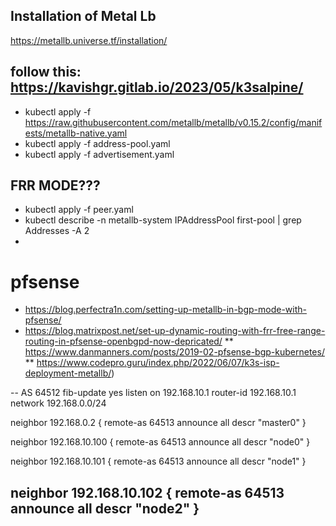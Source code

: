 ## Installation of Metal Lb
https://metallb.universe.tf/installation/

## follow this: https://kavishgr.gitlab.io/2023/05/k3salpine/
* kubectl apply -f https://raw.githubusercontent.com/metallb/metallb/v0.15.2/config/manifests/metallb-native.yaml
* kubectl apply -f address-pool.yaml
* kubectl apply -f advertisement.yaml
 

## FRR MODE???
* kubectl apply -f peer.yaml
*  kubectl describe -n metallb-system IPAddressPool first-pool | grep Addresses -A 2
* 

# pfsense 
* https://blog.perfectra1n.com/setting-up-metallb-in-bgp-mode-with-pfsense/
* https://blog.matrixpost.net/set-up-dynamic-routing-with-frr-free-range-routing-in-pfsense-openbgpd-now-depricated/
** https://www.danmanners.com/posts/2019-02-pfsense-bgp-kubernetes/
** https://www.codepro.guru/index.php/2022/06/07/k3s-isp-deployment-metallb/)

--
AS 64512
fib-update yes
listen on 192.168.10.1
router-id 192.168.10.1
network 192.168.0.0/24

neighbor 192.168.0.2 {
    remote-as 64513
    announce all
    descr "master0"
}

neighbor 192.168.10.100 {
    remote-as 64513
    announce all
    descr "node0"
}

neighbor 192.168.10.101 {
    remote-as 64513
    announce all
    descr "node1"
}

neighbor 192.168.10.102 {
    remote-as 64513
    announce all
    descr "node2"
}
--